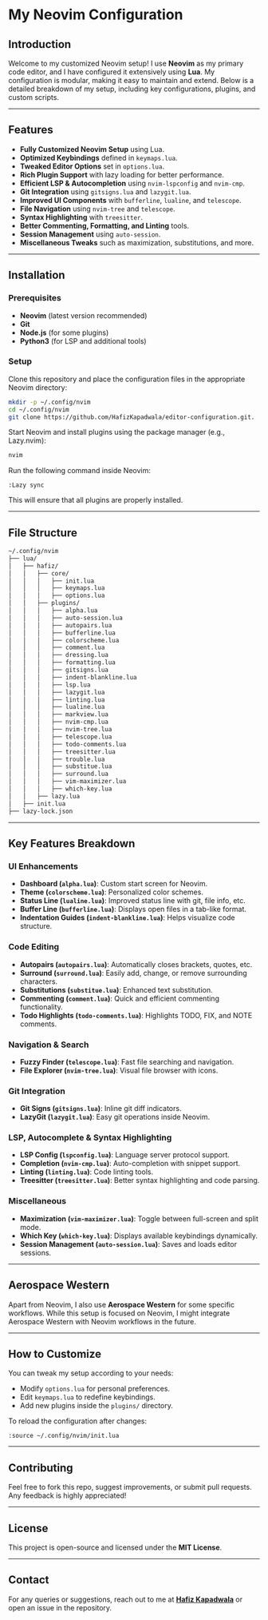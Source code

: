 # My Neovim Configuration

## Introduction

Welcome to my customized Neovim setup! I use **Neovim** as my primary code editor, and I have configured it extensively using **Lua**. My configuration is modular, making it easy to maintain and extend. Below is a detailed breakdown of my setup, including key configurations, plugins, and custom scripts.

---

## Features

- **Fully Customized Neovim Setup** using Lua.
- **Optimized Keybindings** defined in `keymaps.lua`.
- **Tweaked Editor Options** set in `options.lua`.
- **Rich Plugin Support** with lazy loading for better performance.
- **Efficient LSP & Autocompletion** using `nvim-lspconfig` and `nvim-cmp`.
- **Git Integration** using `gitsigns.lua` and `lazygit.lua`.
- **Improved UI Components** with `bufferline`, `lualine`, and `telescope`.
- **File Navigation** using `nvim-tree` and `telescope`.
- **Syntax Highlighting** with `treesitter`.
- **Better Commenting, Formatting, and Linting** tools.
- **Session Management** using `auto-session`.
- **Miscellaneous Tweaks** such as maximization, substitutions, and more.

---

## Installation

### Prerequisites

- **Neovim** (latest version recommended)
- **Git**
- **Node.js** (for some plugins)
- **Python3** (for LSP and additional tools)

### Setup

Clone this repository and place the configuration files in the appropriate Neovim directory:

```bash
mkdir -p ~/.config/nvim
cd ~/.config/nvim
git clone https://github.com/HafizKapadwala/editor-configuration.git.
```

Start Neovim and install plugins using the package manager (e.g., Lazy.nvim):

```bash
nvim
```

Run the following command inside Neovim:

```vim
:Lazy sync
```

This will ensure that all plugins are properly installed.

---

## File Structure

```bash
~/.config/nvim
├── lua/
│   ├── hafiz/
│   │   ├── core/
│   │   │   ├── init.lua
│   │   │   ├── keymaps.lua
│   │   │   ├── options.lua
│   │   ├── plugins/
│   │   │   ├── alpha.lua
│   │   │   ├── auto-session.lua
│   │   │   ├── autopairs.lua
│   │   │   ├── bufferline.lua
│   │   │   ├── colorscheme.lua
│   │   │   ├── comment.lua
│   │   │   ├── dressing.lua
│   │   │   ├── formatting.lua
│   │   │   ├── gitsigns.lua
│   │   │   ├── indent-blankline.lua
│   │   │   ├── lsp.lua
│   │   │   ├── lazygit.lua
│   │   │   ├── linting.lua
│   │   │   ├── lualine.lua
│   │   │   ├── markview.lua
│   │   │   ├── nvim-cmp.lua
│   │   │   ├── nvim-tree.lua
│   │   │   ├── telescope.lua
│   │   │   ├── todo-comments.lua
│   │   │   ├── treesitter.lua
│   │   │   ├── trouble.lua
│   │   │   ├── substitue.lua
│   │   │   ├── surround.lua
│   │   │   ├── vim-maximizer.lua
│   │   │   ├── which-key.lua
│   │   ├── lazy.lua
│   ├── init.lua
├── lazy-lock.json

```

---

## Key Features Breakdown

### UI Enhancements

- **Dashboard (`alpha.lua`)**: Custom start screen for Neovim.
- **Theme (`colorscheme.lua`)**: Personalized color schemes.
- **Status Line (`lualine.lua`)**: Improved status line with git, file info, etc.
- **Buffer Line (`bufferline.lua`)**: Displays open files in a tab-like format.
- **Indentation Guides (`indent-blankline.lua`)**: Helps visualize code structure.

### Code Editing

- **Autopairs (`autopairs.lua`)**: Automatically closes brackets, quotes, etc.
- **Surround (`surround.lua`)**: Easily add, change, or remove surrounding characters.
- **Substitutions (`substitue.lua`)**: Enhanced text substitution.
- **Commenting (`comment.lua`)**: Quick and efficient commenting functionality.
- **Todo Highlights (`todo-comments.lua`)**: Highlights TODO, FIX, and NOTE comments.

### Navigation & Search

- **Fuzzy Finder (`telescope.lua`)**: Fast file searching and navigation.
- **File Explorer (`nvim-tree.lua`)**: Visual file browser with icons.

### Git Integration

- **Git Signs (`gitsigns.lua`)**: Inline git diff indicators.
- **LazyGit (`lazygit.lua`)**: Easy git operations inside Neovim.

### LSP, Autocomplete & Syntax Highlighting

- **LSP Config (`lspconfig.lua`)**: Language server protocol support.
- **Completion (`nvim-cmp.lua`)**: Auto-completion with snippet support.
- **Linting (`linting.lua`)**: Code linting tools.
- **Treesitter (`treesitter.lua`)**: Better syntax highlighting and code parsing.

### Miscellaneous

- **Maximization (`vim-maximizer.lua`)**: Toggle between full-screen and split mode.
- **Which Key (`which-key.lua`)**: Displays available keybindings dynamically.
- **Session Management (`auto-session.lua`)**: Saves and loads editor sessions.

---

## Aerospace Western

Apart from Neovim, I also use **Aerospace Western** for some specific workflows. While this setup is focused on Neovim, I might integrate Aerospace Western with Neovim workflows in the future.

---

## How to Customize

You can tweak my setup according to your needs:

- Modify `options.lua` for personal preferences.
- Edit `keymaps.lua` to redefine keybindings.
- Add new plugins inside the `plugins/` directory.

To reload the configuration after changes:

```vim
:source ~/.config/nvim/init.lua
```

---

## Contributing

Feel free to fork this repo, suggest improvements, or submit pull requests. Any feedback is highly appreciated!

---

## License

This project is open-source and licensed under the **MIT License**.

---

## Contact

For any queries or suggestions, reach out to me at **[Hafiz Kapadwala](mailto:kapadwalah@gmail.com)** or open an issue in the repository.
